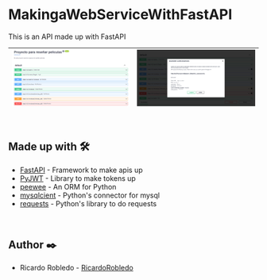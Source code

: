 # MakingaWebServiceWithFastAPI
This is an API made up with FastAPI 


|<img src="https://github.com/RicardoRobledo/MakingaWebServiceWithFastAPI/blob/main/1.png">|<img src="https://github.com/RicardoRobledo/MakingaWebServiceWithFastAPI/blob/main/2.png">|
| --- | --- |

<br>


## Made up with 🛠️

- [FastAPI](https://fastapi.tiangolo.com/) - Framework to make apis up
- [PyJWT](https://pyjwt.readthedocs.io/en/stable/) - Library to make tokens up
- [peewee](https://docs.peewee-orm.com/en/latest/) - An ORM for Python
- [mysqlcient](https://docs.peewee-orm.com/en/latest/) - Python's connector for mysql
- [requests](https://requests.readthedocs.io/en/latest/) - Python's library to do requests


<br>


## Author ✒️

- Ricardo Robledo - [RicardoRobledo](https://github.com/RicardoRobledo)
